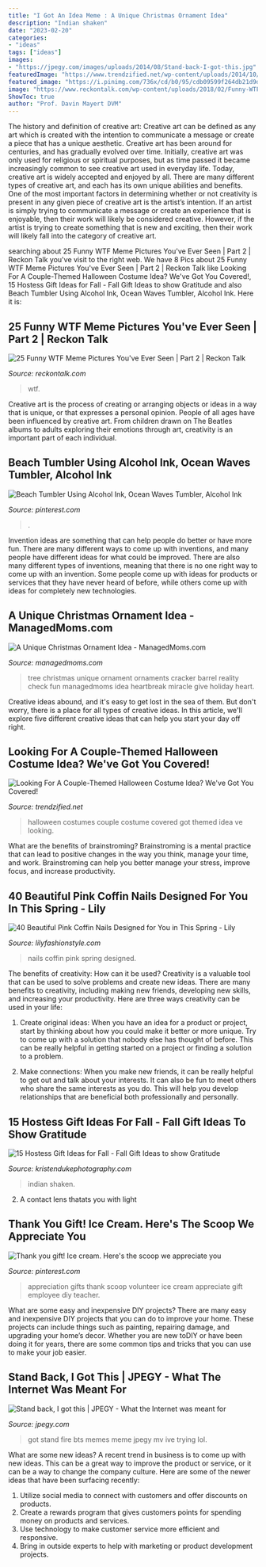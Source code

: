 ```yaml
---
title: "I Got An Idea Meme : A Unique Christmas Ornament Idea"
description: "Indian shaken"
date: "2023-02-20"
categories:
- "ideas"
tags: ["ideas"]
images:
- "https://jpegy.com/images/uploads/2014/08/Stand-back-I-got-this.jpg"
featuredImage: "https://www.trendzified.net/wp-content/uploads/2014/10/1f4ba4c9770656a8dda2b460b37847b9_650x.jpg"
featured_image: "https://i.pinimg.com/736x/cd/b0/95/cdb09599f264db21d9d5f0ae2101cf85.jpg"
image: "https://www.reckontalk.com/wp-content/uploads/2018/02/Funny-WTF-Meme-Pictures-Part-2-1.jpg"
ShowToc: true
author: "Prof. Davin Mayert DVM"
---
```



The history and definition of creative art: Creative art can be defined as any art which is created with the intention to communicate a message or create a piece that has a unique aesthetic.
Creative art has been around for centuries, and has gradually evolved over time. Initially, creative art was only used for religious or spiritual purposes, but as time passed it became increasingly common to see creative art used in everyday life. Today, creative art is widely accepted and enjoyed by all. There are many different types of creative art, and each has its own unique abilities and benefits.
One of the most important factors in determining whether or not creativity is present in any given piece of creative art is the artist’s intention. If an artist is simply trying to communicate a message or create an experience that is enjoyable, then their work will likely be considered creative. However, if the artist is trying to create something that is new and exciting, then their work will likely fall into the category of creative art.

	

		
searching about 25 Funny WTF Meme Pictures You&#039;ve Ever Seen | Part 2 | Reckon Talk you've visit to the right web. We have 8 Pics about 25 Funny WTF Meme Pictures You&#039;ve Ever Seen | Part 2 | Reckon Talk like Looking For A Couple-Themed Halloween Costume Idea? We&#039;ve Got You Covered!, 15 Hostess Gift Ideas for Fall - Fall Gift Ideas to show Gratitude and also Beach Tumbler Using Alcohol Ink, Ocean Waves Tumbler, Alcohol Ink. Here it is:
		
    
## 25 Funny WTF Meme Pictures You&#039;ve Ever Seen | Part 2 | Reckon Talk

<img loading=lazy src="https://www.reckontalk.com/wp-content/uploads/2018/02/Funny-WTF-Meme-Pictures-Part-2-1.jpg" onerror="this.onerror=null;this.src='https://tse4.mm.bing.net/th?id=OIP.bR4jPfCwV4lEwYtSGpo1TgHaJ4&amp;pid=15.1';" alt="25 Funny WTF Meme Pictures You&#039;ve Ever Seen | Part 2 | Reckon Talk">

_Source: reckontalk.com_

>wtf. 

	

Creative art is the process of creating or arranging objects or ideas in a way that is unique, or that expresses a personal opinion. People of all ages have been influenced by creative art. From children drawn on The Beatles albums to adults exploring their emotions through art, creativity is an important part of each individual.

    
## Beach Tumbler Using Alcohol Ink, Ocean Waves Tumbler, Alcohol Ink

<img loading=lazy src="https://i.pinimg.com/736x/cd/b0/95/cdb09599f264db21d9d5f0ae2101cf85.jpg" onerror="this.onerror=null;this.src='https://tse1.mm.bing.net/th?id=OIP.EG__HJziEsEZvHHecgLUWgHaNK&amp;pid=15.1';" alt="Beach Tumbler Using Alcohol Ink, Ocean Waves Tumbler, Alcohol Ink">

_Source: pinterest.com_

>. 

	

Invention ideas are something that can help people do better or have more fun. There are many different ways to come up with inventions, and many people have different ideas for what could be improved. There are also many different types of inventions, meaning that there is no one right way to come up with an invention. Some people come up with ideas for products or services that they have never heard of before, while others come up with ideas for completely new technologies.

    
## A Unique Christmas Ornament Idea - ManagedMoms.com

<img loading=lazy src="https://managedmoms.com/wp-content/uploads/2011/12/tree-1.jpg" onerror="this.onerror=null;this.src='https://tse3.mm.bing.net/th?id=OIP.PZ2d6HoF2ueRv44G0c62bgHaPV&amp;pid=15.1';" alt="A Unique Christmas Ornament Idea - ManagedMoms.com">

_Source: managedmoms.com_

>tree christmas unique ornament ornaments cracker barrel reality check fun managedmoms idea heartbreak miracle give holiday heart. 

	

Creative ideas abound, and it's easy to get lost in the sea of them. But don't worry, there is a place for all types of creative ideas. In this article, we'll explore five different creative ideas that can help you start your day off right.

    
## Looking For A Couple-Themed Halloween Costume Idea? We&#039;ve Got You Covered!

<img loading=lazy src="https://www.trendzified.net/wp-content/uploads/2014/10/1f4ba4c9770656a8dda2b460b37847b9_650x.jpg" onerror="this.onerror=null;this.src='https://tse1.mm.bing.net/th?id=OIP.tvk6GEIR1B0ecy7E5Dz-bQHaJ5&amp;pid=15.1';" alt="Looking For A Couple-Themed Halloween Costume Idea? We&#039;ve Got You Covered!">

_Source: trendzified.net_

>halloween costumes couple costume covered got themed idea ve looking. 

	

What are the benefits of brainstroming?
Brainstroming is a mental practice that can lead to positive changes in the way you think, manage your time, and work. Brainstroming can help you better manage your stress, improve focus, and increase productivity.

    
## 40 Beautiful Pink Coffin Nails Designed For You In This Spring - Lily

<img loading=lazy src="https://lilyfashionstyle.com/wp-content/uploads/2020/02/7-16.jpg" onerror="this.onerror=null;this.src='https://tse2.mm.bing.net/th?id=OIP.RaBjqGZsHaONdlSQoOcOlQHaK8&amp;pid=15.1';" alt="40 Beautiful Pink Coffin Nails Designed for You in This Spring - Lily">

_Source: lilyfashionstyle.com_

>nails coffin pink spring designed. 

	

The benefits of creativity: How can it be used?
Creativity is a valuable tool that can be used to solve problems and create new ideas. There are many benefits to creativity, including making new friends, developing new skills, and increasing your productivity. Here are three ways creativity can be used in your life: 
1. Create original ideas: When you have an idea for a product or project, start by thinking about how you could make it better or more unique. Try to come up with a solution that nobody else has thought of before. This can be really helpful in getting started on a project or finding a solution to a problem.

2. Make connections: When you make new friends, it can be really helpful to get out and talk about your interests. It can also be fun to meet others who share the same interests as you do. This will help you develop relationships that are beneficial both professionally and personally.

    
## 15 Hostess Gift Ideas For Fall - Fall Gift Ideas To Show Gratitude

<img loading=lazy src="https://www.kristendukephotography.com/wp-content/uploads/2016/11/easy-Indian-corn-Thanksgiving-favors.png" onerror="this.onerror=null;this.src='https://tse3.mm.bing.net/th?id=OIP.ARXTQwVxvvjCj-A71vxXQAHaLD&amp;pid=15.1';" alt="15 Hostess Gift Ideas for Fall - Fall Gift Ideas to show Gratitude">

_Source: kristendukephotography.com_

>indian shaken. 

	

2. A contact lens thatats you with light

    
## Thank You Gift! Ice Cream. Here&#039;s The Scoop We Appreciate You

<img loading=lazy src="https://i.pinimg.com/736x/e1/9f/b2/e19fb238e5450766bfdc683e814e7553.jpg" onerror="this.onerror=null;this.src='https://tse3.mm.bing.net/th?id=OIP.B6oqgK8sKZW94bP5gV5m9QHaJ3&amp;pid=15.1';" alt="Thank you gift! Ice cream. Here&#039;s the scoop we appreciate you">

_Source: pinterest.com_

>appreciation gifts thank scoop volunteer ice cream appreciate gift employee diy teacher. 

	

What are some easy and inexpensive DIY projects?
There are many easy and inexpensive DIY projects that you can do to improve your home. These projects can include things such as painting, repairing damage, and upgrading your home’s decor. Whether you are new toDIY or have been doing it for years, there are some common tips and tricks that you can use to make your job easier.

    
## Stand Back, I Got This | JPEGY - What The Internet Was Meant For

<img loading=lazy src="https://jpegy.com/images/uploads/2014/08/Stand-back-I-got-this.jpg" onerror="this.onerror=null;this.src='https://tse2.mm.bing.net/th?id=OIP.q2x9B6tDYp2Ni9Ur3bYoRgHaF-&amp;pid=15.1';" alt="Stand back, I got this | JPEGY - What the Internet was meant for">

_Source: jpegy.com_

>got stand fire bts memes meme jpegy mv ive trying lol. 

	

What are some new ideas?
A recent trend in business is to come up with new ideas. This can be a great way to improve the product or service, or it can be a way to change the company culture. Here are some of the newer ideas that have been surfacing recently: 
1. Utilize social media to connect with customers and offer discounts on products.
2. Create a rewards program that gives customers points for spending money on products and services. 
3. Use technology to make customer service more efficient and responsive. 
4. Bring in outside experts to help with marketing or product development projects.

